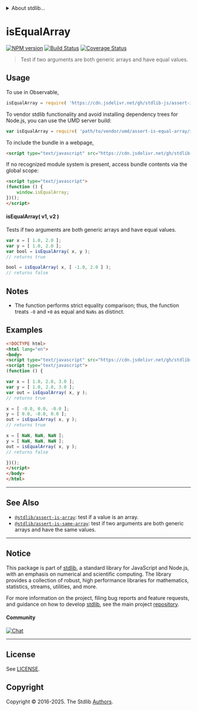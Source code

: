 <!--

@license Apache-2.0

Copyright (c) 2024 The Stdlib Authors.

Licensed under the Apache License, Version 2.0 (the "License");
you may not use this file except in compliance with the License.
You may obtain a copy of the License at

   http://www.apache.org/licenses/LICENSE-2.0

Unless required by applicable law or agreed to in writing, software
distributed under the License is distributed on an "AS IS" BASIS,
WITHOUT WARRANTIES OR CONDITIONS OF ANY KIND, either express or implied.
See the License for the specific language governing permissions and
limitations under the License.

-->


<details>
  <summary>
    About stdlib...
  </summary>
  <p>We believe in a future in which the web is a preferred environment for numerical computation. To help realize this future, we've built stdlib. stdlib is a standard library, with an emphasis on numerical and scientific computation, written in JavaScript (and C) for execution in browsers and in Node.js.</p>
  <p>The library is fully decomposable, being architected in such a way that you can swap out and mix and match APIs and functionality to cater to your exact preferences and use cases.</p>
  <p>When you use stdlib, you can be absolutely certain that you are using the most thorough, rigorous, well-written, studied, documented, tested, measured, and high-quality code out there.</p>
  <p>To join us in bringing numerical computing to the web, get started by checking us out on <a href="https://github.com/stdlib-js/stdlib">GitHub</a>, and please consider <a href="https://opencollective.com/stdlib">financially supporting stdlib</a>. We greatly appreciate your continued support!</p>
</details>

# isEqualArray

[![NPM version][npm-image]][npm-url] [![Build Status][test-image]][test-url] [![Coverage Status][coverage-image]][coverage-url] <!-- [![dependencies][dependencies-image]][dependencies-url] -->

> Test if two arguments are both generic arrays and have equal values.



<section class="usage">

## Usage

To use in Observable,

```javascript
isEqualArray = require( 'https://cdn.jsdelivr.net/gh/stdlib-js/assert-is-equal-array@umd/browser.js' )
```

To vendor stdlib functionality and avoid installing dependency trees for Node.js, you can use the UMD server build:

```javascript
var isEqualArray = require( 'path/to/vendor/umd/assert-is-equal-array/index.js' )
```

To include the bundle in a webpage,

```html
<script type="text/javascript" src="https://cdn.jsdelivr.net/gh/stdlib-js/assert-is-equal-array@umd/browser.js"></script>
```

If no recognized module system is present, access bundle contents via the global scope:

```html
<script type="text/javascript">
(function () {
    window.isEqualArray;
})();
</script>
```

#### isEqualArray( v1, v2 )

Tests if two arguments are both generic arrays and have equal values.

```javascript
var x = [ 1.0, 2.0 ];
var y = [ 1.0, 2.0 ];
var bool = isEqualArray( x, y );
// returns true

bool = isEqualArray( x, [ -1.0, 2.0 ] );
// returns false
```

</section>

<!-- /.usage -->

<section class="notes">

## Notes

-   The function performs strict equality comparison; thus, the function treats `-0` and `+0` as equal and `NaNs` as distinct.

</section>

<!-- /.notes -->

<section class="examples">

## Examples

<!-- eslint no-undef: "error" -->

```html
<!DOCTYPE html>
<html lang="en">
<body>
<script type="text/javascript" src="https://cdn.jsdelivr.net/gh/stdlib-js/assert-is-equal-array@umd/browser.js"></script>
<script type="text/javascript">
(function () {

var x = [ 1.0, 2.0, 3.0 ];
var y = [ 1.0, 2.0, 3.0 ];
var out = isEqualArray( x, y );
// returns true

x = [ -0.0, 0.0, -0.0 ];
y = [ 0.0, -0.0, 0.0 ];
out = isEqualArray( x, y );
// returns true

x = [ NaN, NaN, NaN ];
y = [ NaN, NaN, NaN ];
out = isEqualArray( x, y );
// returns false

})();
</script>
</body>
</html>
```

</section>

<!-- /.examples -->

<!-- Section for related `stdlib` packages. Do not manually edit this section, as it is automatically populated. -->

<section class="related">

* * *

## See Also

-   <span class="package-name">[`@stdlib/assert-is-array`][@stdlib/assert/is-array]</span><span class="delimiter">: </span><span class="description">test if a value is an array.</span>
-   <span class="package-name">[`@stdlib/assert-is-same-array`][@stdlib/assert/is-same-array]</span><span class="delimiter">: </span><span class="description">test if two arguments are both generic arrays and have the same values.</span>

</section>

<!-- /.related -->

<!-- Section for all links. Make sure to keep an empty line after the `section` element and another before the `/section` close. -->


<section class="main-repo" >

* * *

## Notice

This package is part of [stdlib][stdlib], a standard library for JavaScript and Node.js, with an emphasis on numerical and scientific computing. The library provides a collection of robust, high performance libraries for mathematics, statistics, streams, utilities, and more.

For more information on the project, filing bug reports and feature requests, and guidance on how to develop [stdlib][stdlib], see the main project [repository][stdlib].

#### Community

[![Chat][chat-image]][chat-url]

---

## License

See [LICENSE][stdlib-license].


## Copyright

Copyright &copy; 2016-2025. The Stdlib [Authors][stdlib-authors].

</section>

<!-- /.stdlib -->

<!-- Section for all links. Make sure to keep an empty line after the `section` element and another before the `/section` close. -->

<section class="links">

[npm-image]: http://img.shields.io/npm/v/@stdlib/assert-is-equal-array.svg
[npm-url]: https://npmjs.org/package/@stdlib/assert-is-equal-array

[test-image]: https://github.com/stdlib-js/assert-is-equal-array/actions/workflows/test.yml/badge.svg?branch=main
[test-url]: https://github.com/stdlib-js/assert-is-equal-array/actions/workflows/test.yml?query=branch:main

[coverage-image]: https://img.shields.io/codecov/c/github/stdlib-js/assert-is-equal-array/main.svg
[coverage-url]: https://codecov.io/github/stdlib-js/assert-is-equal-array?branch=main

<!--

[dependencies-image]: https://img.shields.io/david/stdlib-js/assert-is-equal-array.svg
[dependencies-url]: https://david-dm.org/stdlib-js/assert-is-equal-array/main

-->

[chat-image]: https://img.shields.io/gitter/room/stdlib-js/stdlib.svg
[chat-url]: https://app.gitter.im/#/room/#stdlib-js_stdlib:gitter.im

[stdlib]: https://github.com/stdlib-js/stdlib

[stdlib-authors]: https://github.com/stdlib-js/stdlib/graphs/contributors

[umd]: https://github.com/umdjs/umd
[es-module]: https://developer.mozilla.org/en-US/docs/Web/JavaScript/Guide/Modules

[deno-url]: https://github.com/stdlib-js/assert-is-equal-array/tree/deno
[deno-readme]: https://github.com/stdlib-js/assert-is-equal-array/blob/deno/README.md
[umd-url]: https://github.com/stdlib-js/assert-is-equal-array/tree/umd
[umd-readme]: https://github.com/stdlib-js/assert-is-equal-array/blob/umd/README.md
[esm-url]: https://github.com/stdlib-js/assert-is-equal-array/tree/esm
[esm-readme]: https://github.com/stdlib-js/assert-is-equal-array/blob/esm/README.md
[branches-url]: https://github.com/stdlib-js/assert-is-equal-array/blob/main/branches.md

[stdlib-license]: https://raw.githubusercontent.com/stdlib-js/assert-is-equal-array/main/LICENSE

<!-- <related-links> -->

[@stdlib/assert/is-array]: https://github.com/stdlib-js/assert-is-array/tree/umd

[@stdlib/assert/is-same-array]: https://github.com/stdlib-js/assert-is-same-array/tree/umd

<!-- </related-links> -->

</section>

<!-- /.links -->
